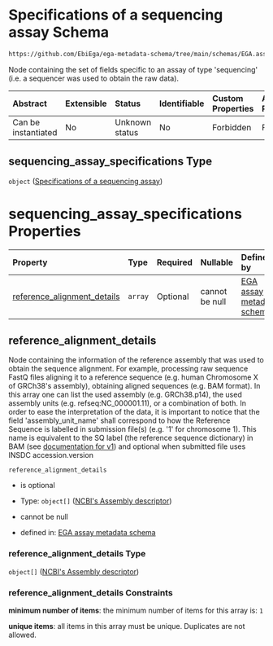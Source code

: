# Specifications of a sequencing assay Schema

```txt
https://github.com/EbiEga/ega-metadata-schema/tree/main/schemas/EGA.assay.json#/properties/assay_type_specifications/properties/sequencing_assay_specifications
```

Node containing the set of fields specific to an assay of type 'sequencing' (i.e. a sequencer was used to obtain the raw data).

| Abstract            | Extensible | Status         | Identifiable | Custom Properties | Additional Properties | Access Restrictions | Defined In                                                                 |
| :------------------ | :--------- | :------------- | :----------- | :---------------- | :-------------------- | :------------------ | :------------------------------------------------------------------------- |
| Can be instantiated | No         | Unknown status | No           | Forbidden         | Forbidden             | none                | [EGA.assay.json\*](../../../schemas/EGA.assay.json "open original schema") |

## sequencing\_assay\_specifications Type

`object` ([Specifications of a sequencing assay](ega-11-properties-assay-type-specifications-properties-specifications-of-a-sequencing-assay.md))

# sequencing\_assay\_specifications Properties

| Property                                                      | Type    | Required | Nullable       | Defined by                                                                                                                                                                                                                                                                                          |
| :------------------------------------------------------------ | :------ | :------- | :------------- | :-------------------------------------------------------------------------------------------------------------------------------------------------------------------------------------------------------------------------------------------------------------------------------------------------- |
| [reference\_alignment\_details](#reference_alignment_details) | `array` | Optional | cannot be null | [EGA assay metadata schema](ega-12-definitions-reference-assembly-and-sequence-details.md "https://github.com/EbiEga/ega-metadata-schema/tree/main/schemas/EGA.assay.json#/properties/assay_type_specifications/properties/sequencing_assay_specifications/properties/reference_alignment_details") |

## reference\_alignment\_details

Node containing the information of the reference assembly that was used to obtain the sequence alignment. For example, processing raw sequence FastQ files aligning it to a reference sequence (e.g. human Chromosome X of GRCh38's assembly), obtaining aligned sequences (e.g. BAM format). In this array one can list the used assembly (e.g. GRCh38.p14), the used assembly units (e.g. refseq:NC\_000001.11), or a combination of both. In order to ease the interpretation of the data, it is important to notice that the field 'assembly\_unit\_name' shall correspond to how the Reference Sequence is labelled in submission file(s) (e.g. '1' for chromosome 1). This name is equivalent to the SQ label (the reference sequence dictionary) in BAM (see [documentation for v1](https://samtools.github.io/hts-specs/SAMv1.pdf)) and optional when submitted file uses INSDC accession.version

`reference_alignment_details`

* is optional

* Type: `object[]` ([NCBI's Assembly descriptor](ega-12-definitions-ncbis-assembly-descriptor.md))

* cannot be null

* defined in: [EGA assay metadata schema](ega-12-definitions-reference-assembly-and-sequence-details.md "https://github.com/EbiEga/ega-metadata-schema/tree/main/schemas/EGA.assay.json#/properties/assay_type_specifications/properties/sequencing_assay_specifications/properties/reference_alignment_details")

### reference\_alignment\_details Type

`object[]` ([NCBI's Assembly descriptor](ega-12-definitions-ncbis-assembly-descriptor.md))

### reference\_alignment\_details Constraints

**minimum number of items**: the minimum number of items for this array is: `1`

**unique items**: all items in this array must be unique. Duplicates are not allowed.

